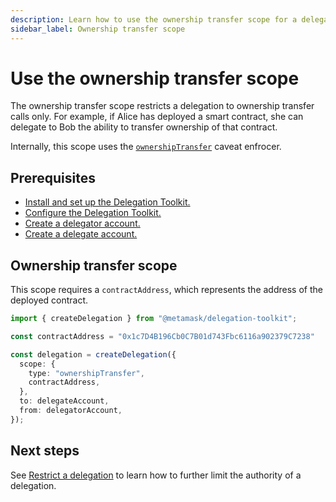 ```yaml
---
description: Learn how to use the ownership transfer scope for a delegation.
sidebar_label: Ownership transfer scope
---
```


# Use the ownership transfer scope
 
The ownership transfer scope restricts a delegation to ownership transfer calls only.
For example, if Alice has deployed a smart contract, she can delegate to Bob the ability to transfer ownership of that contract.

Internally, this scope uses the [`ownershipTransfer`](../../../reference/caveats.md#ownershiptransfer) caveat enfrocer.

## Prerequisites

- [Install and set up the Delegation Toolkit.](../../../get-started/install.md)
- [Configure the Delegation Toolkit.](../../configure.md)
- [Create a delegator account.](../execute-on-smart-accounts-behalf.md#3-create-a-delegator-account)
- [Create a delegate account.](../execute-on-smart-accounts-behalf.md#4-create-a-delegate-account)

## Ownership transfer scope

This scope requires a `contractAddress`, which represents the address of the deployed contract.

```typescript
import { createDelegation } from "@metamask/delegation-toolkit";

const contractAddress = "0x1c7D4B196Cb0C7B01d743Fbc6116a902379C7238"

const delegation = createDelegation({
  scope: {
    type: "ownershipTransfer",
    contractAddress,
  },
  to: delegateAccount,
  from: delegatorAccount,
});
```

## Next steps

See [Restrict a delegation](../restrict-delegation.md) to learn how to further limit the authority of a delegation.